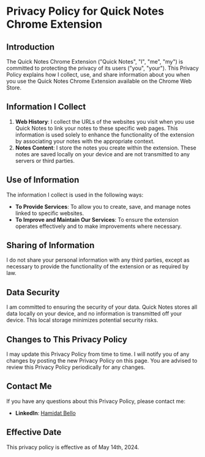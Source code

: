 # Privacy Policy for Quick Notes Chrome Extension

## Introduction
The Quick Notes Chrome Extension ("Quick Notes", "I", "me", "my") is committed to protecting the privacy of its users ("you", "your"). This Privacy Policy explains how I collect, use, and share information about you when you use the Quick Notes Chrome Extension available on the Chrome Web Store.

## Information I Collect
1. **Web History**: I collect the URLs of the websites you visit when you use Quick Notes to link your notes to these specific web pages. This information is used solely to enhance the functionality of the extension by associating your notes with the appropriate context.
2. **Notes Content**: I store the notes you create within the extension. These notes are saved locally on your device and are not transmitted to any servers or third parties.

## Use of Information
The information I collect is used in the following ways:
- **To Provide Services**: To allow you to create, save, and manage notes linked to specific websites.
- **To Improve and Maintain Our Services**: To ensure the extension operates effectively and to make improvements where necessary.

## Sharing of Information
I do not share your personal information with any third parties, except as necessary to provide the functionality of the extension or as required by law.

## Data Security
I am committed to ensuring the security of your data. Quick Notes stores all data locally on your device, and no information is transmitted off your device. This local storage minimizes potential security risks.

## Changes to This Privacy Policy
I may update this Privacy Policy from time to time. I will notify you of any changes by posting the new Privacy Policy on this page. You are advised to review this Privacy Policy periodically for any changes.

## Contact Me
If you have any questions about this Privacy Policy, please contact me:
- **LinkedIn**: [Hamidat Bello](https://www.linkedin.com/in/hamidatbello/)

## Effective Date
This privacy policy is effective as of May 14th, 2024.
